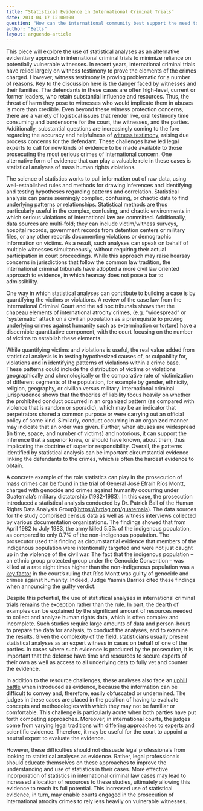 ```yaml
---
title: “Statistical Evidence in International Criminal Trials”
date: 2014-04-17 12:00:00
question: "How can the international community best support the need to protect witnesses in international criminal trials?"
author: "Betts"
layout: arguendo-article
---
```


This piece will explore the use of statistical analyses as an alternative evidentiary approach in international criminal trials to minimize reliance on potentially vulnerable witnesses.  In recent years, international criminal trials have relied largely on witness testimony to prove the elements of the crimes charged.  However, witness testimony is proving problematic for a number of reasons.  Key to the discussion here is the danger faced by witnesses and their families.  The defendants in these cases are often high-level, current or former leaders, who retain substantial influence and resources.  Thus, the threat of harm they pose to witnesses who would implicate them in abuses is more than credible.  Even beyond these witness protection concerns, there are a variety of logistical issues that render live, oral testimony time consuming and burdensome for the court, the witnesses, and the parties.  Additionally, substantial questions are increasingly coming to the fore regarding the accuracy and helpfulness of [witness testimony](https://law.wm.edu/faculty-spotlight/features/combs-for-spotlight-index.php), raising due process concerns for the defendant.  These challenges have led legal experts to call for new kinds of evidence to be made available to those prosecuting the most serious crimes of international concern.  One alternative form of evidence that can play a valuable role in these cases is statistical analyses of mass human rights violations. 

The science of statistics works to pull information out of raw data, using well-established rules and methods for drawing inferences and identifying and testing hypotheses regarding patterns and correlation.  Statistical analysis can parse seemingly complex, confusing, or chaotic data to find underlying patterns or relationships.  Statistical methods are thus particularly useful in the complex, confusing, and chaotic environments in which serious violations of international law are committed.  Additionally, data sources are multi-fold; they can include victim/witness surveys, hospital records, government records from detention centers or military files, or any other records documenting violations or demographic information on victims.  As a result, such analyses can speak on behalf of multiple witnesses simultaneously, without requiring their actual participation in court proceedings.  While this approach may raise hearsay concerns in jurisdictions that follow the common law tradition, the international criminal tribunals have adopted a more civil law oriented approach to evidence, in which hearsay does not pose a bar to admissibility.

One way in which statistical analyses can contribute to building a case is by quantifying the victims or violations.  A review of the case law from the International Criminal Court and the ad hoc tribunals shows that the chapeau elements of international atrocity crimes, (e.g. “widespread” or “systematic” attack on a civilian population as a prerequisite to proving underlying crimes against humanity such as extermination or torture) have a discernible quantitative component, with the court focusing on the number of victims to establish these elements.  

While quantifying victims and violations is useful, the real value added from statistical analysis is in testing hypothesized causes of, or culpability for, violations and in identifying patterns of violations within a crime base.  These patterns could include the distribution of victims or violations geographically and chronologically or the comparative rate of victimization of different segments of the population, for example by gender, ethnicity, religion, geography, or civilian versus military.   International criminal jurisprudence shows that the theories of liability focus heavily on whether the prohibited conduct occurred in an organized pattern (as compared with violence that is random or sporadic), which may be an indicator that perpetrators shared a common purpose or were carrying out an official policy of some kind. Similarly, conduct occurring in an organized manner may indicate that an order was given.  Further, when abuses are widespread (in time, space, and number of victims) and notorious, it can support the inference that a superior knew, or should have known, about them, thus implicating the doctrine of superior responsibility.  Overall, the patterns identified by statistical analysis can be important circumstantial evidence linking the defendants to the crimes, which is often the hardest evidence to obtain. 

A concrete example of the role statistics can play in the prosecution of mass crimes can be found in the trial of General José Efraín Ríos Montt, charged with genocide and crimes against humanity occurring under Guatemala’s military dictatorship (1982-1983).  In this case, the prosecution introduced a statistical analysis conducted by Dr. Patrick Ball of the Human Rights Data Analysis Group](https://hrdag.org/guatemala).  The data sources for the study comprised census data as well as witness interviews collected by various documentation organizations.  The findings showed that from April 1982 to July 1983, the army killed 5.5% of the indigenous population, as compared to only 0.7% of the non-indigenous population.  The prosecutor used this finding as circumstantial evidence that members of the indigenous population were intentionally targeted and were not just caught up in the violence of the civil war.  The fact that the indigenous population – an ethnic group protected group under the Genocide Convention – was killed at a rate eight times higher than the non-indigenous population was a [key factor](https://hrdag.org/hat-tip-from-guatemala-judges) in the court’s ruling that Ríos Montt was guilty of genocide and crimes against humanity.  Indeed, Judge Yasmin Barrios cited these findings when announcing the guilty verdict.
  
Despite this potential, the use of statistical analyses in international criminal trials remains the exception rather than the rule.  In part, the dearth of examples can be explained by the significant amount of resources needed to collect and analyze human rights data, which is often complex and incomplete. Such studies require large amounts of data and person-hours to prepare the data for analysis, to conduct the analyses, and to examine the results. Given the complexity of the field, statisticians usually present statistical analyses as an expert witness in cases on behalf of one of the parties.  In cases where such evidence is produced by the prosecution, it is important that the defense have time and resources to secure experts of their own as well as access to all underlying data to fully vet and counter the evidence.
  
In addition to the resource challenges, these analyses also face an [uphill battle](http://www.peacepalacelibrary.nl/pinklet/index.php?ppn=331905442) when introduced as evidence, because the information can be difficult to convey and, therefore, easily obfuscated or undermined.  The judges in these cases are placed in the position of having to evaluate concepts and methodologies with which they may not be familiar or comfortable.  This challenge is particularly acute when both parties have put forth competing approaches.  Moreover, in international courts, the judges come from varying legal traditions with differing approaches to experts and scientific evidence.  Therefore, it may be useful for the court to appoint a neutral expert to evaluate the evidence.

However, these difficulties should not dissuade legal professionals from looking to statistical analyses as evidence.  Rather, legal professionals should educate themselves on these approaches to improve the understanding and use of statistics in their cases.  More effective incorporation of statistics in international criminal law cases may lead to increased allocation of resources to these studies, ultimately allowing this evidence to reach its full potential.  This increased use of statistical evidence, in turn, may enable courts engaged in the prosecution of international atrocity crimes to rely less heavily on vulnerable witnesses.  
